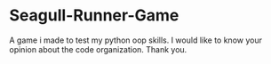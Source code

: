 # Seagull-Runner-Game
A game i made to test my python oop skills.
I would like to know your opinion about the code organization.
Thank you.
